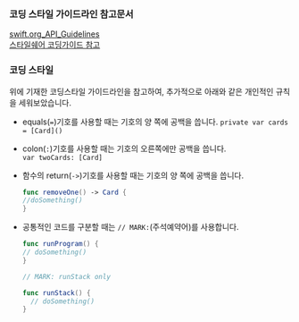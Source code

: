 ### 코딩 스타일 가이드라인 참고문서
[swift.org_API_Guidelines ](https://swift.org/documentation/api-design-guidelines/#general-conventions) <br/>
[스타일쉐어 코딩가이드 참고](https://github.com/StyleShare/swift-style-guide)
<br/>

### 코딩 스타일
위에 기재한 코딩스타일 가이드라인을 참고하여, 추가적으로 아래와 같은 개인적인 규칙을 세워보았습니다.

- equals(`=`)기호를 사용할 때는 기호의 양 쪽에 공백을 씁니다.
  `private var cards = [Card]()`

- colon(`:`)기호를 사용할 때는 기호의 오른쪽에만 공백을 씁니다.  
  `var twoCards: [Card]`

- 함수의 return(`->`)기호를 사용할 때는 기호의 양 쪽에 공백을 씁니다.
  ```swift
  func removeOne() -> Card {
  //doSomething()
  }
  ```
- 공통적인 코드를 구분할 때는 `// MARK:`(주석예약어)를 사용합니다.
  ```swift
  func runProgram() {
  // doSomething()
  }

  // MARK: runStack only

  func runStack() {
    // doSomething()
  }
  ```
